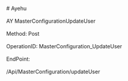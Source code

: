 <br>#     Ayehu</br>
<br>AY MasterConfigurationUpdateUser</br>
<br>Method: Post</br>
<br>OperationID: MasterConfiguration_UpdateUser</br>
<br>EndPoint:</br>
<br>/Api/MasterConfiguration/updateUser</br>
